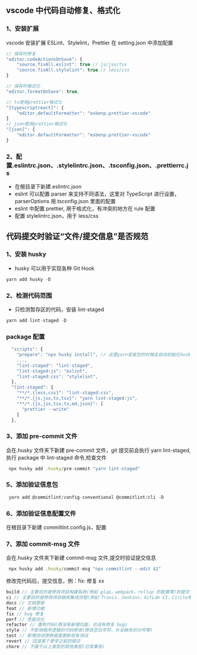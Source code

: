 ## vscode 中代码自动修复、格式化

### 1、安装扩展

vscode 安装扩展 ESLint、Stylelint，Prettier 在 setting.json 中添加配置

```js
// 保存时修复
"editor.codeActionsOnSave": {
    "source.fixAll.eslint": true // js/jsx/tsx
    "source.fixAll.stylelint": true // less/css
}

// 保存时格式化
"editor.formatOnSave": true,

// ts使用prettier格式化
"[typescriptreact]": {
    "editor.defaultFormatter": "esbenp.prettier-vscode"
}
// json使用prettier格式化
"[json]": {
    "editor.defaultFormatter": "esbenp.prettier-vscode"
}
```

### 2、配置.eslintrc.json、.stylelintrc.json、.tsconfig.json、.prettierrc.js

- 在根目录下新建.eslintrc.json
- eslint 可以配置 parser 来支持不同语法，这里对 TypeScript 进行设置，parserOptions 用.tsconfig.json 里面的配置
- eslint 中配置 prettier, 用于格式化，有冲突的地方在 rule 配置
- 配置 stylelintrc.json，用于 less/css

## 代码提交时验证“文件/提交信息”是否规范

### 1、安装 husky

- husky 可以用于实现各种 Git Hook

```js
yarn add husky -D
```

### 2、检测代码范围

- 只检测暂存区的代码，安装 lint-staged

```js
yarn add lint-staged -D
```

### package 配置

```js
  "scripts": {
    "prepare": "npx husky install", // 这里yarn安装包的时候会自动初始化husky,在根目录下新建.husky文件夹
    ...,
    "lint-staged": "lint-staged",
    "lint-staged:js": "eslint",
    "lint-staged:css": "stylelint",
  },
  "lint-staged": {
    "**/*.{less,css}": "lint-staged:css",
    "**/*.{js,jsx,ts,tsx}": "yarn lint-staged:js",
    "**/*.{js,jsx,tsx,ts,md,json}": [
      "prettier --write"
    ]
  },
```

### 3、添加 pre-commit 文件

会在.husky 文件夹下新建 pre-commit 文件，git 提交前会执行 yarn lint-staged,执行 package 中 lint-staged 命令,检查文件

```js
 npx husky add .husky/pre-commit "yarn lint-staged"
```

### 5、添加验证信息包

```js
 yarn add @commitlint/config-conventional @commitlint/cli -D
```

### 6、添加验证信息配置文件

在根目录下新建 commitlint.config.js，配置

### 7、添加 commit-msg 文件

会在.husky 文件夹下新建 commit-msg 文件,提交时验证提交信息

```js
 npx husky add .husky/commit-msg "npx commitlint --edit $1"
```

修改完代码后，提交信息，例：fix: 修复 xx

```js
build // 主要目的是修改项目构建系统(例如 glup，webpack，rollup 的配置等)的提交
ci // 主要目的是修改项目继续集成流程(例如 Travis，Jenkins，GitLab CI，Circle等)的提交
docs // 文档更新
feat // 新增功能
fix // bug 修复
perf // 性能优化
refactor // 重构代码(既没有新增功能，也没有修复 bug)
style // 不影响程序逻辑的代码修改(修改空白字符，补全缺失的分号等)
test // 新增测试用例或是更新现有测试
revert // 回滚某个更早之前的提交
chore // 不属于以上类型的其他类型(日常事务)
```
